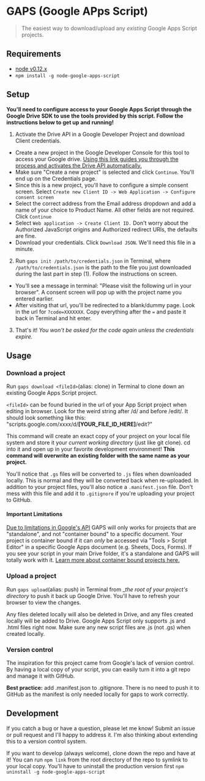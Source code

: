 # GAPS (Google APps Script)
>The easiest way to download/upload any _existing_ Google Apps Script projects.

## Requirements
  - [node v0.12.x](https://nodejs.org/download/)
  - `npm install -g node-google-apps-script`
    
## Setup
**You'll need to configure access to your Google Apps Script through the Google Drive SDK to use the tools provided by this script. Follow the instructions below to get up and running!**

1. Activate the Drive API in a Google Developer Project and download Client credentials.
  - Create a new project in the Google Developer Console for this tool to access your Google drive. [Using this link guides you through the process and activates the Drive API automatically.](https://console.developers.google.com/start/api?id=drive&credential=client_key)
  - Make sure "Create a new project" is selected and click `Continue`. You'll end up on the Credentials page.
  - Since this is a new project, you'll have to configure a simple consent screen. Select `Create new Client ID -> Web Application -> Configure consent screen`
  - Select the correct address from the Email address dropdown and add a name of your choice to Product Name. All other fields are not required. Click `Continue`
  - Select `Web application -> Create Client ID.` Don't worry about the Authorized JavaScript origins and Authorized redirect URIs, the defaults are fine.
  - Download your credentials. Click `Download JSON`. We'll need this file in a minute.

2. Run `gaps init /path/to/credentials.json` in Terminal, where `/path/to/credentials.json` is the path to the file you just downloaded during the last part in step (1). Follow the instructions on screen.
  - You'll see a message in terminal: "Please visit the following url in your browser". A consent screen will pop up with the project name you entered earlier.
  - After visiting that url, you'll be redirected to a blank/dummy page. Look in the url for `?code=XXXXXXX`. Copy everything after the `=` and paste it back in Terminal and hit enter.

3. That's it! _You won't be asked for the code again unless the credentials expire._

## Usage
### Download a project
Run `gaps download <fileId>`(alias: clone) in Terminal to clone down an existing Google Apps Script project.

`<fileId>` can be found buried in the url of your App Script project when editing in browser. Look for the weird string after /d/ and before /edit/. It should look something like this: "scripts.google.com/xxxx/d/**[YOUR_FILE_ID_HERE]**/edit?"

This command will create an exact copy of your project on your local file system and store it your _current working directory_ (just like git clone). cd into it and open up in your favorite development environment! **This command will overwrite an existing folder with the same name as your project.**

You'll notice that `.gs` files will be converted to `.js` files when downloaded locally. This is normal and they will be converted back when re-uploaded. In addition to your project files, you'll also notice a `.manifest.json` file. Don't mess with this file and add it to `.gitignore` if you're uploading your project to GitHub.

#### Important Limitations
[Due to limitations in Google's API](https://developers.google.com/apps-script/import-export#limitations) GAPS will only works for projects that are "standalone", and not "container bound" to a specific document. Your project is container bound if it can _only_ be accessed via "Tools > Script Editor" in a specific Google Apps document (e.g. Sheets, Docs, Forms). If you see your script in your main Drive folder, it's a standalone and GAPS will totally work with it. [Learn more about container bound projects here.](https://developers.google.com/apps-script/guides/bound)

### Upload a project
Run `gaps upload`(alias: push) in Terminal from __the root of your project's directory_ to push it back up Google Drive. You'll have to refresh your browser to view the changes.

Any files deleted locally will also be deleted in Drive, and any files created locally will be added to Drive. Google Apps Script only supports .js and .html files right now. Make sure any new script files are .js (not .gs) when created locally.

### Version control
The inspiration for this project came from Google's lack of version control. By having a local copy of your script, you can easily turn it into a git repo and manage it with GitHub.

**Best practice:** add .manifest.json to .gitignore. There is no need to push it to GitHub as the manifest is only needed locally for gaps to work correctly.

## Development
If you catch a bug or have a question, please let me know! Submit an issue or pull request and I'll happy to address it. I'm also thinking about extending this to a version control system.

If you want to develop (always welcome), clone down the repo and have at it! You can run `npm link` from the root directory of the repo to symlink to your local copy. You'll have to uninstall the production version first `npm uninstall -g node-google-apps-script`
